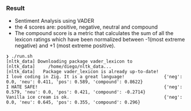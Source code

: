 ### Result

* Sentiment Analysis using VADER
* the 4 scores are: positive, negative, neutral and compound
* The compound score is a metric that calculates the sum of all the lexicon ratings which have been normalized between -1(most extreme negative) and +1 (most extreme positive).

```
❯ ./run.sh
[nltk_data] Downloading package vader_lexicon to
[nltk_data]     /home/diego/nltk_data...
[nltk_data]   Package vader_lexicon is already up-to-date!
I love coding in Zig. It is a great language!               {'neg': 0.0, 'neu': 0.411, 'pos': 0.589, 'compound': 0.8622}
I HATE SAFE!                                                {'neg': 0.579, 'neu': 0.0, 'pos': 0.421, 'compound': -0.2714}
Vanilla ice cream is ok.                                    {'neg': 0.0, 'neu': 0.645, 'pos': 0.355, 'compound': 0.296}
```